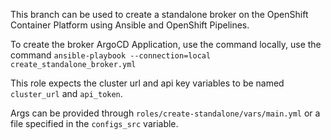 This branch can be used to create a standalone broker on the OpenShift Container Platform using Ansible and OpenShift Pipelines.

To create the broker ArgoCD Application, use the command locally, use the command
`ansible-playbook --connection=local create_standalone_broker.yml`

This role expects the cluster url and api key variables to be named `cluster_url` and `api_token`.

Args can be provided through `roles/create-standalone/vars/main.yml` or a file specified in the `configs_src` variable.

